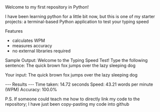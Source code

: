 Welcome to my first repository in Python! 

I have been learning python for a little bit now, but this is one of my starter projects: a terminal-based Python application to test your typing speed

Features
- calculates WPM
- measures accuracy
- no external libraries required

Sample Output:
Welcome to the Typing Speed Test!
Type the following sentence:
The quick brown fox jumps over the lazy sleeping dog

Your input: The quick brown fox jumps over the lazy sleeping dog 

--- Results ---
Time taken: 14.72 seconds
Speed: 43.21 words per minute (WPM)
Accuracy: 100.0%

P.S.
If someone could teach me how to directly link my code to the repository; I have just been copy-pasting my code into github
